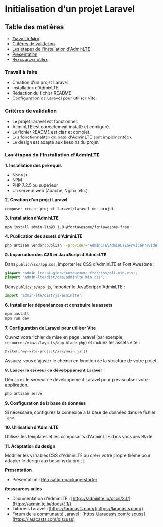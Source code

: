 # Initialisation d'un projet Laravel

## Table des matières
- [Travail à faire](#travail-à-faire)
- [Critères de validation](#critères-de-validation)
- [Les étapes de l'installation d'AdminLTE](#les-étapes-de-linstallation-dadminlte)
- [Présentation](#présentation)
- [Ressources utiles](#ressources-utiles)

### Travail à faire

* Création d'un projet Laravel
* Installation d'AdminLTE
* Rédaction du fichier README
* Configuration de Laravel pour utiliser Vite

### Critères de validation

* Le projet Laravel est fonctionnel.
* AdminLTE est correctement installé et configuré.
* Le fichier README est clair et complet.
* Les fonctionnalités de base d'AdminLTE sont implémentées.
* Le design est adapté aux besoins du projet.

### Les étapes de l'installation d'AdminLTE

**1. Installation des prérequis**

* Node.js
* NPM
* PHP 7.2.5 ou supérieur
* Un serveur web (Apache, Nginx, etc.)

**2. Création d'un projet Laravel**

```bash
composer create-project laravel/laravel mon-projet
```

**3. Installation d'AdminLTE**

```bash
npm install admin-lte@3.1.0 @fortawesome/fontawesome-free
```

**4. Publication des assets d'AdminLTE**

```bash
php artisan vendor:publish --provider="AdminLTE\AdminLTEServiceProvider"
```

**5. Importation des CSS et JavaScript d'AdminLTE**

Dans `public/css/app.css`, importer les CSS d'AdminLTE et Font Awesome :

```css
@import 'admin-lte/plugins/fontawesome-free/css/all.min.css';
@import 'admin-lte/dist/css/adminlte.min.css';
```

Dans `public/js/app.js`, importer le JavaScript d'AdminLTE :

```javascript
import 'admin-lte/dist/js/adminlte';
```

**6. Installer les dépendances et construire les assets**

```bash
npm install
npm run dev
```

**7. Configuration de Laravel pour utiliser Vite**

Ouvrez votre fichier de mise en page Laravel (par exemple, `resources/views/layouts/app.blade.php`) et incluez les assets Vite :

```html
@vite(['my-vite-project/src/main.js'])
```

Assurez-vous d'ajuster le chemin en fonction de la structure de votre projet.

**8. Lancer le serveur de développement Laravel**

Démarrez le serveur de développement Laravel pour prévisualiser votre application.

```bash
php artisan serve
```

**9. Configuration de la base de données**

Si nécessaire, configurez la connexion à la base de données dans le fichier `.env`.

**10. Utilisation d'AdminLTE**

Utilisez les templates et les composants d'AdminLTE dans vos vues Blade.

**11. Adaptation du design**

Modifier les variables CSS d'AdminLTE ou créer votre propre thème pour adapter le design aux besoins du projet.

**Présentation**
* Présentation : [Réalisation-package-starter]( https://docs.google.com/presentation/d/1A3YdTje6L41ELqJpGhJiJ-NSPIiZntfTNhm7ZwhkK0k/edit?usp=sharing)

**Ressources utiles**

* Documentation d'AdminLTE : [https://adminlte.io/docs/3.1/](https://adminlte.io/docs/3.1/)
* Tutoriels Laravel : [https://laracasts.com/](https://laracasts.com/)
* Forum de la communauté Laravel : [https://laracasts.com/discuss](https://laracasts.com/discuss)





